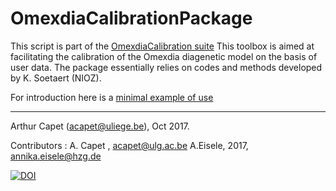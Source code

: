 # OmexdiaCalibrationPackage

This script is part of the [OmexdiaCalibration suite](https://github.com/MAST-ULiege/OmexdiaCalibrationPackage) 
This toolbox is aimed at facilitating the calibration of the Omexdia diagenetic model on the basis of user data.
The package essentially relies on codes and methods developed by K. Soetaert (NIOZ).

For introduction here is a [minimal example of use](OmexCal_MinimalRun.md)





*****
Arthur Capet (acapet@uliege.be), Oct 2017.

Contributors : 
 A. Capet , acapet@ulg.ac.be 
 A.Eisele, 2017, annika.eisele@hzg.de
 
 [![DOI](https://zenodo.org/badge/107144286.svg)](https://zenodo.org/badge/latestdoi/107144286)

